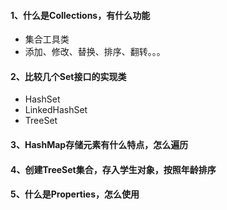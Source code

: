 #### 1、什么是Collections，有什么功能

* 集合工具类
* 添加、修改、替换、排序、翻转。。。

#### 2、比较几个Set接口的实现类

* HashSet
* LinkedHashSet
* TreeSet

#### 3、HashMap存储元素有什么特点，怎么遍历

#### 4、创建TreeSet集合，存入学生对象，按照年龄排序

#### 5、什么是Properties，怎么使用


